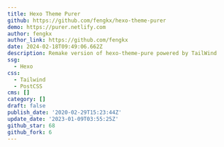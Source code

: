 ```yaml
---
title: Hexo Theme Purer
github: https://github.com/fengkx/hexo-theme-purer
demo: https://purer.netlify.com
author: fengkx
author_link: https://github.com/fengkx
date: 2024-02-18T09:49:06.662Z
description: Remake version of hexo-theme-pure powered by TailWind
ssg:
  - Hexo
css:
  - Tailwind
  - PostCSS
cms: []
category: []
draft: false
publish_date: '2020-02-29T15:23:44Z'
update_date: '2023-01-09T03:55:25Z'
github_star: 68
github_fork: 6
---
```

